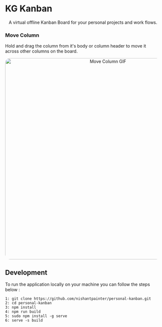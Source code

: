 # KG Kanban

<p align="center">
  A virtual offline Kanban Board for your personal projects and work flows.
</p>

### Move Column

Hold and drag the column from it's body or column header to move it across other columns on the board.

<p align="center">
  <img width="650" src="https://i.ibb.co/kGmWChj/move-column.gif" alt="Move Column GIF" style="border-radius:16px"></p>
</p>


## Development

To run the application locally on your machine you can follow the steps below :


```
1: git clone https://github.com/nishantpainter/personal-kanban.git
2: cd personal-kanban
3: npm install
4: npm run build
5: sudo npm install -g serve
6: serve -s build
```

